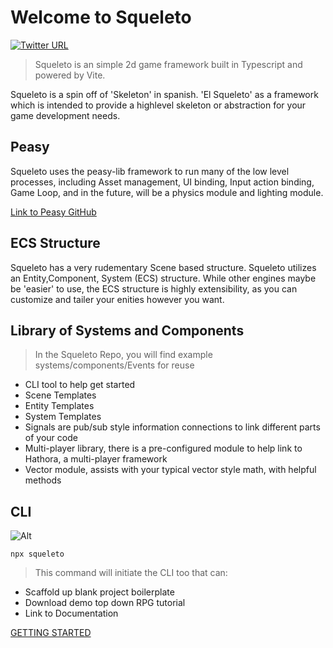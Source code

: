 # Welcome to Squeleto

[![Twitter URL](https://img.shields.io/twitter/url/https/twitter.com/bukotsunikki.svg?style=social&label=Follow%20%40jyoung424242)](https://twitter.com/jyoung424242)

> Squeleto is an simple 2d game framework built in Typescript and powered by Vite.

Squeleto is a spin off of 'Skeleton' in spanish. 'El Squeleto' as a framework which is intended to provide a highlevel skeleton or
abstraction for your game development needs.

## Peasy

Squeleto uses the peasy-lib framework to run many of the low level processes, including Asset management, UI binding, Input action
binding, Game Loop, and in the future, will be a physics module and lighting module.

[Link to Peasy GitHub](https://github.com/peasy-lib/peasy-lib/tree/main)

## ECS Structure

Squeleto has a very rudementary Scene based structure. Squeleto utilizes an Entity,Component, System (ECS) structure. While other
engines maybe be 'easier' to use, the ECS structure is highly extensibility, as you can customize and tailer your enities however you
want.

## Library of Systems and Components

> In the Squeleto Repo, you will find example systems/components/Events for reuse

- CLI tool to help get started
- Scene Templates
- Entity Templates
- System Templates
- Signals are pub/sub style information connections to link different parts of your code
- Multi-player library, there is a pre-configured module to help link to Hathora, a multi-player framework
- Vector module, assists with your typical vector style math, with helpful methods

## CLI

![Alt](/Squeleto.png "CLI")

```
npx squeleto
```

> This command will initiate the CLI too that can:

- Scaffold up blank project boilerplate
- Download demo top down RPG tutorial
- Link to Documentation

[GETTING STARTED](/GettingStarted)

